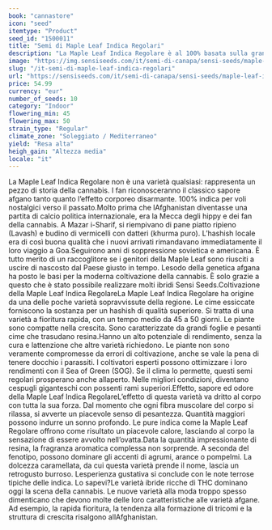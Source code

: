 ```yaml
---
book: "cannastore"
icon: "seed"
itemtype: "Product"
seed_id: "1500011"
title: "Semi di Maple Leaf Indica Regolari"
description: "La Maple Leaf Indica Regolare è al 100% basata sulla grande genetica indica afgana. Varietà resinosa, adatta alla produzione di hashish."
image: "https://img.sensiseeds.com/it/semi-di-canapa/sensi-seeds/maple-leaf-indica-image.png"
slug: "/it-semi-di-maple-leaf-indica-regolari"
url: "https://sensiseeds.com/it/semi-di-canapa/sensi-seeds/maple-leaf-indica?a_aid=cannastore"
price: 54.99
currency: "eur"
number_of_seeds: 10
category: "Indoor"
flowering_min: 45
flowering_max: 50
strain_type: "Regular"
climate_zone: "Soleggiato / Mediterraneo"
yield: "Resa alta"
heigh_gain: "Altezza media"
locale: "it"
---
```

La Maple Leaf Indica Regolare non è una varietà qualsiasi: rappresenta un pezzo di storia della cannabis. I fan riconosceranno il classico sapore afgano tanto quanto l’effetto corporeo disarmante. 100% indica per voli nostalgici verso il passato.Molto prima che lAfghanistan diventasse una partita di calcio politica internazionale, era la Mecca degli hippy e dei fan della cannabis. A Mazar i-Sharif, si riempivano di pane piatto ripieno (Lavash) e budino di vermicelli con datteri (khurma puro). L’hashish locale era di così buona qualità che i nuovi arrivati rimandavano immediatamente il loro viaggio a Goa.Seguirono anni di soppressione sovietica e americana. È tutto merito di un raccoglitore se i genitori della Maple Leaf sono riusciti a uscire di nascosto dal Paese giusto in tempo. Lesodo della genetica afgana ha posto le basi per la moderna coltivazione della cannabis. È solo grazie a questo che è stato possibile realizzare molti ibridi Sensi Seeds.Coltivazione della Maple Leaf Indica RegolareLa Maple Leaf Indica Regolare ha origine da una delle poche varietà sopravvissute della regione. Le cime essiccate forniscono la sostanza per un hashish di qualità superiore. Si tratta di una varietà a fioritura rapida, con un tempo medio da 45 a 50 giorni. Le piante sono compatte nella crescita. Sono caratterizzate da grandi foglie e pesanti cime che trasudano resina.Hanno un alto potenziale di rendimento, senza la cura e lattenzione che altre varietà richiedono. Le piante non sono veramente compromesse da errori di coltivazione, anche se vale la pena di tenere docchio i parassiti. I coltivatori esperti possono ottimizzare i loro rendimenti con il Sea of Green (SOG). Se il clima lo permette, questi semi regolari prosperano anche allaperto. Nelle migliori condizioni, diventano cespugli giganteschi con possenti rami superiori.Effetto, sapore ed odore della Maple Leaf Indica RegolareL’effetto di questa varietà va dritto al corpo con tutta la sua forza. Dal momento che ogni fibra muscolare del corpo si rilassa, si avverte un piacevole senso di pesantezza. Quantità maggiori possono indurre un sonno profondo. Le pure indica come la Maple Leaf Regolare offrono come risultato un piacevole calore, lasciando al corpo la sensazione di essere avvolto nell’ovatta.Data la quantità impressionante di resina, la fragranza aromatica complessa non sorprende. A seconda del fenotipo, possono dominare gli accenti di agrumi, arance o pompelmi. La dolcezza caramellata, da cui questa varietà prende il nome, lascia un retrogusto burroso. Lesperienza gustativa si conclude con le note terrose tipiche delle indica. Lo sapevi?Le varietà ibride ricche di THC dominano oggi la scena della cannabis. Le nuove varietà alla moda troppo spesso dimenticano che devono molte delle loro caratteristiche alle varietà afgane. Ad esempio, la rapida fioritura, la tendenza alla formazione di tricomi e la struttura di crescita risalgono allAfghanistan.
